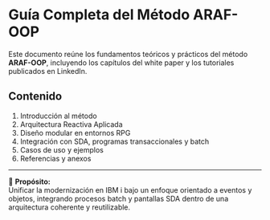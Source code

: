 # Guía Completa del Método ARAF-OOP

Este documento reúne los fundamentos teóricos y prácticos del método **ARAF-OOP**,
incluyendo los capítulos del white paper y los tutoriales publicados en LinkedIn.

## Contenido
1. Introducción al método  
2. Arquitectura Reactiva Aplicada  
3. Diseño modular en entornos RPG  
4. Integración con SDA, programas transaccionales y batch  
5. Casos de uso y ejemplos  
6. Referencias y anexos  

---

🧩 **Propósito:**  
Unificar la modernización en IBM i bajo un enfoque orientado a eventos y objetos, 
integrando procesos batch y pantallas SDA dentro de una arquitectura coherente y reutilizable.
